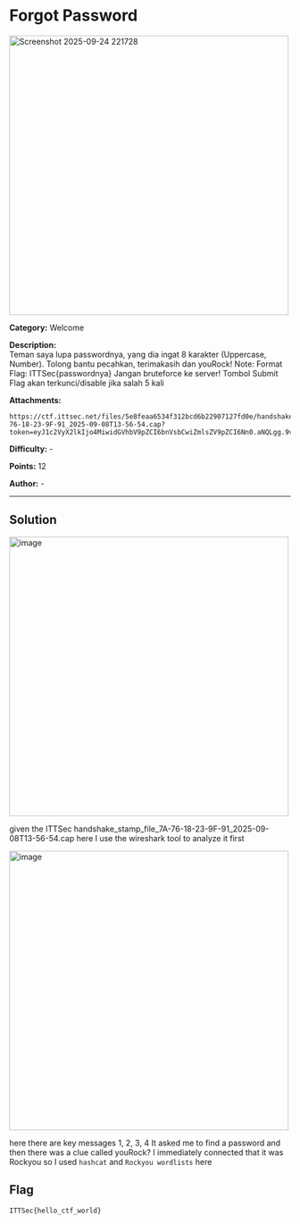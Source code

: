 # Forgot Password 

<img width="500" height="500" alt="Screenshot 2025-09-24 221728" src="https://github.com/user-attachments/assets/adfc2de6-3c52-4a49-a670-82fb2fd68d06" />

**Category:** Welcome  


**Description:**  
Teman saya lupa passwordnya, yang dia ingat 8 karakter (Uppercase, Number).
Tolong bantu pecahkan, terimakasih dan youRock!
Note: Format Flag: ITTSec{passwordnya} Jangan bruteforce ke server! Tombol Submit Flag akan terkunci/disable jika salah 5 kali

**Attachments:** 
```
https://ctf.ittsec.net/files/5e8feaa6534f312bcd6b22907127fd0e/handshake_ITTSec_7A-76-18-23-9F-91_2025-09-08T13-56-54.cap?token=eyJ1c2VyX2lkIjo4MiwidGVhbV9pZCI6bnVsbCwiZmlsZV9pZCI6Nn0.aNQLgg.9v3pcSjTTuMLsM92SA2GUdtqkxc
```

**Difficulty:** -  

**Points:** 12

**Author:** - 

---

## Solution
<img width="500" height="500" alt="image" src="https://github.com/user-attachments/assets/3e2a62d6-fcda-458a-ad3c-05880a4fa68d" />

given the ITTSec handshake_stamp_file_7A-76-18-23-9F-91_2025-09-08T13-56-54.cap here I use the wireshark tool to analyze it first

<img width="500" height="500" alt="image" src="https://github.com/user-attachments/assets/30e59587-589b-40fd-aa68-fe1c8551f4ff" />

here there are key messages 1, 2, 3, 4 It asked me to find a password and then there was a clue called youRock? I immediately connected that it was Rockyou so I used ```hashcat``` and ```Rockyou wordlists``` here


## Flag

```
ITTSec{hello_ctf_world}
```
